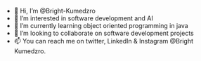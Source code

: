 - 👋 Hi, I’m @Bright-Kumedzro
- 👀 I’m interested in software development and AI
- 🌱 I’m currently learning object oriented programming in java 
- 💞️ I’m looking to collaborate on software development projects
- 📫 You can reach me on twitter, LinkedIn & Instagram @Bright Kumedzro.

<!---
Bright-Kumedzro/Bright-Kumedzro is a ✨ special ✨ repository because its `README.md` (this file) appears on your GitHub profile.
You can click the Preview link to take a look at your changes.
--->
